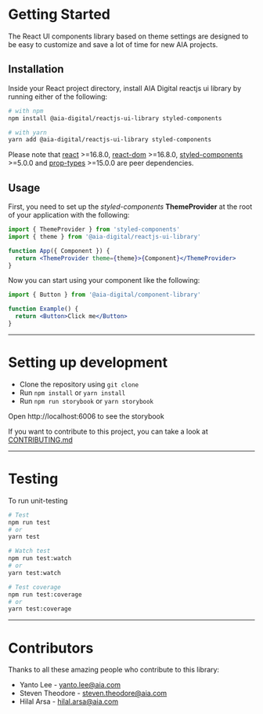 # Getting Started

The React UI components library based on theme settings are designed to be easy to customize and save a lot of time for new AIA projects.

## Installation

Inside your React project directory, install AIA Digital reactjs ui library by running either of the following:

```bash
# with npm
npm install @aia-digital/reactjs-ui-library styled-components

# with yarn
yarn add @aia-digital/reactjs-ui-library styled-components
```

Please note that [react](https://www.npmjs.com/package/react) >=16.8.0, [react-dom](https://www.npmjs.com/package/react-dom) >=16.8.0, [styled-components](https://www.npmjs.com/package/styled-components) >=5.0.0 and [prop-types](https://www.npmjs.com/package/prop-types) >=15.0.0 are peer dependencies.

## Usage

First, you need to set up the _styled-components_ **ThemeProvider** at the root of your application with the following:

```jsx
import { ThemeProvider } from 'styled-components'
import { theme } from '@aia-digital/reactjs-ui-library'

function App({ Component }) {
  return <ThemeProvider theme={theme}>{Component}</ThemeProvider>
}
```

Now you can start using your component like the following:

```jsx
import { Button } from '@aia-digital/component-library'

function Example() {
  return <Button>Click me</Button>
}
```

---

# Setting up development

- Clone the repository using `git clone`
- Run `npm install` or `yarn install`
- Run `npm run storybook` or `yarn storybook`

Open http://localhost:6006 to see the storybook

If you want to contribute to this project, you can take a look at [CONTRIBUTING.md](/CONTRIBUTING.md)

---

# Testing

To run unit-testing

```bash
# Test
npm run test
# or
yarn test

# Watch test
npm run test:watch
# or
yarn test:watch

# Test coverage
npm run test:coverage
# or
yarn test:coverage
```

---

# Contributors

Thanks to all these amazing people who contribute to this library:

- Yanto Lee - yanto.lee@aia.com
- Steven Theodore - steven.theodore@aia.com
- Hilal Arsa - hilal.arsa@aia.com
